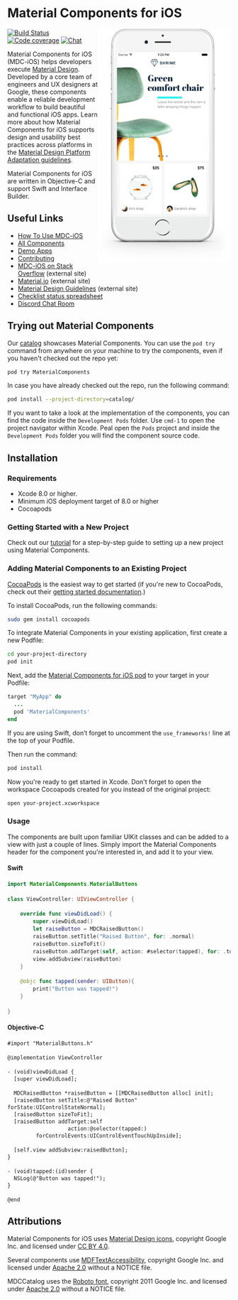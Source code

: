 # Material Components for iOS

<img align="right" src="mdc_hero.png" width="300px">

[![Build Status](https://travis-ci.org/material-components/material-components-ios.svg?branch=develop)](https://travis-ci.org/material-components/material-components-ios)
[![Code coverage](https://img.shields.io/codecov/c/github/material-components/material-components-ios/develop.svg)](https://codecov.io/gh/material-components/material-components-ios/branch/develop)
[![Chat](https://img.shields.io/discord/259087343246508035.svg)](https://discord.gg/material-components)

Material Components for iOS (MDC-iOS) helps developers execute [Material Design](https://www.material.io). Developed by a core team of engineers and UX designers at Google, these components enable a reliable development workflow to build beautiful and functional iOS apps. Learn more about how Material Components for iOS supports design and usability best practices across platforms in the  [Material Design Platform Adaptation guidelines](https://material.io/guidelines/platforms/platform-adaptation.html).

Material Components for iOS are written in Objective-C and support Swift and Interface Builder.

## Useful Links

- [How To Use MDC-iOS](docs/)
- [All Components](components/)
- [Demo Apps](demos/)
- [Contributing](contributing/)
- [MDC-iOS on Stack Overflow](https://www.stackoverflow.com/questions/tagged/material-components+ios) (external site)
- [Material.io](https://www.material.io) (external site)
- [Material Design Guidelines](https://material.io/guidelines) (external site)
- [Checklist status spreadsheet](https://docs.google.com/spreadsheets/d/e/2PACX-1vRQLFMuo0Q3xsJp1_TdWvImtfdc8dU0lqX2DTct5pOPAEUIrN9OsuPquvv4aKRAwKK_KItpGs7c4Fok/pubhtml)
- [Discord Chat Room](https://discord.gg/material-components)


## Trying out Material Components

Our [catalog](catalog/) showcases Material Components. You can use the `pod try` command from anywhere on your machine to try the components, even if you haven't checked out the repo yet:

``` bash
pod try MaterialComponents
```

In case you have already checked out the repo, run the following command:

``` bash
pod install --project-directory=catalog/
```

If you want to take a look at the implementation of the components, you can find the code inside the `Development Pods` folder.
Use `cmd-1` to open the project navigator within Xcode. Peal open the `Pods` project and inside the `Development Pods` folder you will find the component source code.

## Installation

### Requirements

- Xcode 8.0 or higher.
- Minimum iOS deployment target of 8.0 or higher
- Cocoapods

### Getting Started with a New Project

Check out our [tutorial](docs/tutorial) for a step-by-step guide to setting up a new project using Material Components.

### Adding Material Components to an Existing Project

[CocoaPods](https://cocoapods.org/) is the easiest way to get started (if you're new to CocoaPods,
check out their [getting started documentation](https://guides.cocoapods.org/using/getting-started.html).)

To install CocoaPods, run the following commands:

``` bash
sudo gem install cocoapods
```

To integrate Material Components in your existing application, first create a new Podfile:

``` bash
cd your-project-directory
pod init
```

Next, add the
[Material Components for iOS pod](https://cocoapods.org/pods/MaterialComponents)
to your target in your Podfile:

``` ruby
target "MyApp" do
  ...
  pod 'MaterialComponents'
end
```

If you are using Swift, don’t forget to uncomment the `use_frameworks!` line
at the top of your Podfile.

Then run the command:

``` bash
pod install
```

Now you're ready to get started in Xcode. Don't forget to open the workspace Cocoapods created for you instead of the original project:

``` bash
open your-project.xcworkspace
```

### Usage

The components are built upon familiar UIKit classes and can be added to a view with just a couple of lines. Simply import the Material Components header for the component you're interested in, and add it to your view.

#### Swift

``` swift
import MaterialComponents.MaterialButtons

class ViewController: UIViewController {

    override func viewDidLoad() {
        super.viewDidLoad()
        let raiseButton = MDCRaisedButton()
        raiseButton.setTitle("Raised Button", for: .normal)
        raiseButton.sizeToFit()
        raiseButton.addTarget(self, action: #selector(tapped), for: .touchUpInside)
        view.addSubview(raiseButton)
    }

    @objc func tapped(sender: UIButton){
        print("Button was tapped!")
    }

}
```

#### Objective-C

``` objc
#import "MaterialButtons.h"

@implementation ViewController

- (void)viewDidLoad {
  [super viewDidLoad];

  MDCRaisedButton *raisedButton = [[MDCRaisedButton alloc] init];
  [raisedButton setTitle:@"Raised Button" forState:UIControlStateNormal];
  [raisedButton sizeToFit];
  [raisedButton addTarget:self
                   action:@selector(tapped:)
         forControlEvents:UIControlEventTouchUpInside];

  [self.view addSubview:raisedButton];
}

- (void)tapped:(id)sender {
  NSLog(@"Button was tapped!");
}

@end
```

## Attributions

Material Components for iOS uses
[Material Design icons](https://github.com/google/material-design-icons),
copyright Google Inc. and licensed under
[CC BY 4.0](https://creativecommons.org/licenses/by/4.0/).

Several components use
[MDFTextAccessibility](https://github.com/material-foundation/material-text-accessibility-ios),
copyright Google Inc. and licensed under
[Apache 2.0](https://github.com/material-foundation/material-text-accessibility-ios/blob/master/LICENSE)
without a NOTICE file.

MDCCatalog uses the
[Roboto font](https://github.com/google/fonts/tree/master/apache/roboto),
copyright 2011 Google Inc. and licensed under
[Apache 2.0](https://github.com/google/fonts/blob/master/apache/roboto/LICENSE.txt)
without a NOTICE file.
